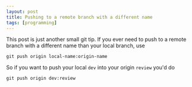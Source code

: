 ```yaml
---
layout: post
title: Pushing to a remote branch with a different name
tags: [programming]
---
```


This post is just another small git tip. If you ever need to push to a remote
branch with a different name than your local branch, use

    git push origin local-name:origin-name

So if you want to push your local `dev` into your origin `review` you'd do

    git push origin dev:review
